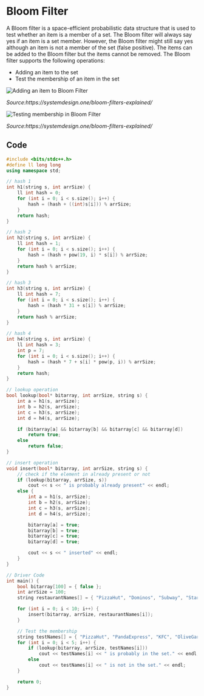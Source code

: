 # Bloom Filter

A Bloom filter is a space-efficient probabilistic data structure that is used to test whether an item is a member of a set. The Bloom filter will always say yes if an item is a set member. However, the Bloom filter might still say yes although an item is not a member of the set (false positive). The items can be added to the Bloom filter but the items cannot be removed. The Bloom filter supports the following operations:

- Adding an item to the set
- Test the membership of an item in the set

![Adding an item to Bloom Filter](https://systemdesign.one/bloom-filters-explained/add-item-bloom-filter.webp)
<p><em>Source:https://systemdesign.one/bloom-filters-explained/ </em></p>

![Testing membership in Bloom Filter](https://systemdesign.one/bloom-filters-explained/item-membership-bloom-filter.webp)
<p><em>Source:https://systemdesign.one/bloom-filters-explained/ </em></p>

## Code

```cpp
#include <bits/stdc++.h>
#define ll long long
using namespace std;

// hash 1
int h1(string s, int arrSize) {
    ll int hash = 0;
    for (int i = 0; i < s.size(); i++) {
        hash = (hash + ((int)s[i])) % arrSize;
    }
    return hash;
}

// hash 2
int h2(string s, int arrSize) {
    ll int hash = 1;
    for (int i = 0; i < s.size(); i++) {
        hash = (hash + pow(19, i) * s[i]) % arrSize;
    }
    return hash % arrSize;
}

// hash 3
int h3(string s, int arrSize) {
    ll int hash = 7;
    for (int i = 0; i < s.size(); i++) {
        hash = (hash * 31 + s[i]) % arrSize;
    }
    return hash % arrSize;
}

// hash 4
int h4(string s, int arrSize) {
    ll int hash = 3;
    int p = 7;
    for (int i = 0; i < s.size(); i++) {
        hash = (hash * 7 + s[i] * pow(p, i)) % arrSize;
    }
    return hash;
}

// lookup operation
bool lookup(bool* bitarray, int arrSize, string s) {
    int a = h1(s, arrSize);
    int b = h2(s, arrSize);
    int c = h3(s, arrSize);
    int d = h4(s, arrSize);

    if (bitarray[a] && bitarray[b] && bitarray[c] && bitarray[d])
        return true;
    else
        return false;
}

// insert operation
void insert(bool* bitarray, int arrSize, string s) {
    // check if the element in already present or not
    if (lookup(bitarray, arrSize, s))
        cout << s << " is probably already present" << endl;
    else {
        int a = h1(s, arrSize);
        int b = h2(s, arrSize);
        int c = h3(s, arrSize);
        int d = h4(s, arrSize);

        bitarray[a] = true;
        bitarray[b] = true;
        bitarray[c] = true;
        bitarray[d] = true;

        cout << s << " inserted" << endl;
    }
}

// Driver Code
int main() {
    bool bitarray[100] = { false };
    int arrSize = 100;
    string restaurantNames[] = { "PizzaHut", "Dominos", "Subway", "Starbucks", "KFC", "BurgerKing", "TacoBell", "McDonalds", "Chipotle", "Wendys" };

    for (int i = 0; i < 10; i++) {
        insert(bitarray, arrSize, restaurantNames[i]);
    }

    // Test the membership
    string testNames[] = { "PizzaHut", "PandaExpress", "KFC", "OliveGarden", "BurgerKing" };
    for (int i = 0; i < 5; i++) {
        if (lookup(bitarray, arrSize, testNames[i]))
            cout << testNames[i] << " is probably in the set." << endl;
        else
            cout << testNames[i] << " is not in the set." << endl;
    }

    return 0;
}
```
